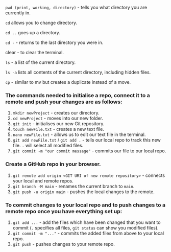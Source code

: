`pwd (print, working, directory)` - tells you what directory you are currently in.

`cd` allows you to change directory.

`cd ..` goes up a directory.

`cd -` - returns to the last directory you were in.

clear - to clear the terminal.

`ls` - a list of the current directory.

`ls -a` lists all contents of the current directory, including hidden files.

`cp` - similar to mv but creates a duplicate instead of a move.

### The commands needed to initialise a repo, connect it to a remote and push your changes are as follows:

1. `mkdir newProject` - creates our directory.
2. `cd newProject` - moves into our new folder.
3. `git init` - initialises our new Git repository.
4. `touch newFile.txt` - creates a new text file.
5. `nano newFile.txt` - allows us to edit our text file in the terminal.
6. `git add newFile.txt` / `git add .` - tells our local repo to track this new file. `.` will select all modified files.
7. `git commit -m "our commit message"` - commits our file to our local repo.

### Create a GitHub repo in your browser.

1. `git remote add origin <GIT URI of new remote repository>` - connects your local and remote repos.
2. `git branch -M main` - renames the current branch to `main`.
3. `git push -u origin main` - pushes the local changes to the remote.

### To commit changes to your local repo and to push changes to a remote repo once you have everything set up:

1. `git add ...` - add the files which have been changed that you want to commit (`.` specifies all files, `git status` can show you modified files).
2. `git commit -m "..."` - commits the added files from above to your local repo.
3. `git push` - pushes changes to your remote repo. 